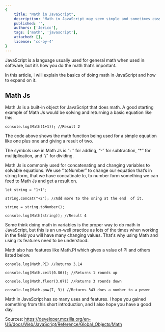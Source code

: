 ```yaml
---
{
    title: "Math in JavaScript",
    description: "Math in JavaScript may seem simple and sometimes easy, but sometimes what seems right is wrong.",
    published: '',
    authors: ['Jerico'],
    tags: ['math', 'javascript'],
    attached: [],
    license: 'cc-by-4'
}
---
```


JavaScript is a language usually used for general math when used in software, but it’s how you do the math that’s important.

In this article, I will explain the basics of doing math in JavaScript and how to expand on it.

## Math Js
Math Js is a built-in object for JavaScript that does math. A good starting example of Math Js would be solving and returning a basic equation like this.

```
console.log(Math(1+1)); //Result 2
```

The code above shows the math function being used for a simple equation like one plus one and giving a result of two.  

The symbols use in Math Js is “+” for adding, “-” for subtraction, “*” for multiplication, and “/” for dividing.
 
Math Js is commonly used for concatenating and changing variables to solvable equations. We use “.toNumber” to change our equation that’s in string form, that we have concatinate to, to number form something we can feed to Math Js and get a result on. 

```
let string = "1+1";

string.concat("+2"); //Add more to the sring at the end  of it.

string = string.toNumber();

console.log(Math(string)); //Result 4
```

Some think doing math in variables is the proper way to do math in JavaScript, but this is an un-well practice as lots of the times when working in the field you will have many changing values. That's why using Math and using its features need to be understood. 

Math also has features like Math.PI which gives a value of PI and others listed below.

```
console.log(Math.PI) //Returns 3.14

console.log(Math.ceil(0.86)); //Returns 1 rounds up

console.log(Math.floor(3.87)) //Returns 3 rounds down

console.log(Math.pow(7, 3)) //Returns 343 does a number to a power
```
Math in JavaScript has so many uses and features. I hope you gained something from this short introduction, and I also hope you have a good day. 

Sources: 
https://developer.mozilla.org/en-US/docs/Web/JavaScript/Reference/Global_Objects/Math



